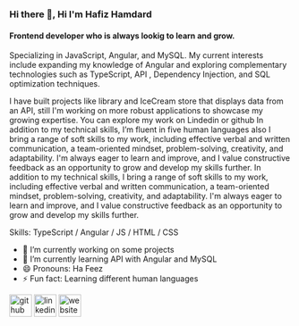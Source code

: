 ### Hi there 👋, Hi I'm Hafiz Hamdard
#### Frontend developer who is always lookig to learn and grow.
Specializing in JavaScript, Angular, and MySQL.
My current interests include expanding my knowledge of Angular and exploring complementary technologies such as TypeScript, API , Dependency Injection, and SQL optimization techniques.

I have built projects like library and IceCream store that displays data from an API, still I'm working on more robust applications to showcase my growing expertise.
You can explore my work on Lindedin or github
In addition to my technical skills, I’m fluent in five human languages also I bring a range of soft skills to my work, including effective verbal and written communication, a team-oriented mindset, problem-solving, creativity, and adaptability. I'm always eager to learn and improve, and I value constructive feedback as an opportunity to grow and develop my skills further.
In addition to my technical skills, I bring a range of soft skills to my work, including effective verbal and written communication, a team-oriented mindset, problem-solving, creativity, and adaptability. I'm always eager to learn and improve, and I value constructive feedback as an opportunity to grow and develop my skills further.


Skills: TypeScript / Angular / JS / HTML / CSS

- 🔭 I’m currently working on some projects 
- 🌱 I’m currently learning API with Angular and MySQL 
- 😄 Pronouns: Ha Feez 
- ⚡ Fun fact: Learning different human languages 


[<img src='https://cdn.jsdelivr.net/npm/simple-icons@3.0.1/icons/github.svg' alt='github' height='40'>](https://github.com/hafizullah1991)  [<img src='https://cdn.jsdelivr.net/npm/simple-icons@3.0.1/icons/linkedin.svg' alt='linkedin' height='40'>](https://www.linkedin.com/in/https://www.linkedin.com/in/hafiz-hamdard//)  [<img src='https://cdn.jsdelivr.net/npm/simple-icons@3.0.1/icons/icloud.svg' alt='website' height='40'>](https://portfoliohafiz.web.app/)  

